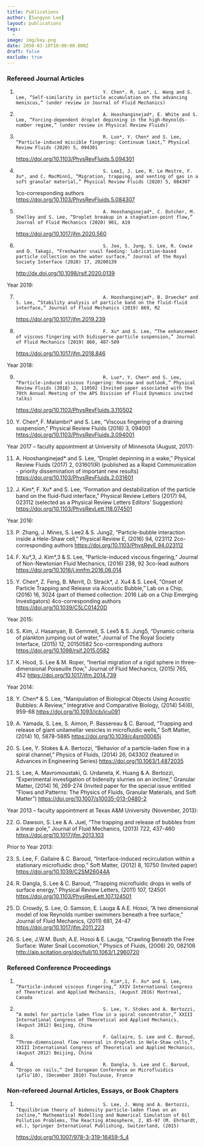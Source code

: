 ```yaml
---
title: Publications
author: [Sungyon Lee]
layout: publications
tags:
  -
image: img/key.png
date: 2050-03-10T10:00:00.000Z
draft: false
exclude: true
---
```


### Refereed Journal Articles

1.                                     Y. Chen*, R. Luo*, L. Wang and S. Lee, “Self-similarity in particle accumulation on the advancing meniscus,” (under review in Journal of Fluid Mechanics)

2.                                     A. Hooshanginejad*, E. White and S. Lee, “Forcing-dependent droplet depinning in the high-Reynolds-number regime,” (under review in Physical Review Fluids)

3.                                     R. Luo*, Y. Chen* and S. Lee, “Particle-induced miscible fingering: Continuum limit,” Physical Review Fluids (2020) 5, 094301

    <https://doi.org/10.1103/PhysRevFluids.5.094301>

4.                                     S. Lee1, J. Lee, R. Le Mestre, F. Xu*, and C. MacMinn1, “Migration, trapping, and venting of gas in a soft granular material,” Physical Review Fluids (2020) 5, 084307

    1co-corresponding authors
    <https://doi.org/10.1103/PhysRevFluids.5.084307>

5.                                     A. Hooshanginejad*, C. Dutcher, M. Shelley and S. Lee, “Droplet breakup in a stagnation-point flow,” Journal of Fluid Mechanics (2020) 901, A19

    <https://doi.org/10.1017/jfm.2020.560>

6.                                     S. Joo, S. Jung, S. Lee, R. Cowie and D. Takagi, “Freshwater snail feeding: lubrication-based particle collection on the water surface,” Journal of the Royal Society Interface (2020) 17, 20200139
    <http://dx.doi.org/10.1098/rsif.2020.0139>

Year 2019:

7.                                     A. Hooshanginejad*, B. Druecke* and S. Lee, “Stability analysis of particle band on the fluid-fluid interface,” Journal of Fluid Mechanics (2019) 869, R2

    <https://doi.org/10.1017/jfm.2019.239>

8.                                     F. Xu* and S. Lee, “The enhancement of viscous fingering with bidisperse particle suspension,” Journal of Fluid Mechanics (2019) 860, 487-509
    <https://doi.org/10.1017/jfm.2018.846>

Year 2018:

9.                                     R. Luo*, Y. Chen* and S. Lee, “Particle-induced viscous fingering: Review and outlook,” Physical Review Fluids (2018) 3, 110502 (Invited paper associated with the 70th Annual Meeting of the APS Division of Fluid Dynamics invited talks)

    <https://doi.org/10.1103/PhysRevFluids.3.110502>

10. Y. Chen*, F. Malambri* and S. Lee, “Viscous fingering of a draining suspension,” Physical Review Fluids (2018) 3, 094001
    <https://doi.org/10.1103/PhysRevFluids.3.094001>

Year 2017 – faculty appointment at University of Minnesota (August, 2017):

11. A. Hooshanginejad\* and S. Lee, “Droplet depinning in a wake,” Physical Review Fluids (2017) 2, 031601(R) (published as a Rapid Communication - priority dissemination of important new results)
    <https://doi.org/10.1103/PhysRevFluids.2.031601>

12. J. Kim*, F. Xu* and S. Lee, “Formation and destabilization of the particle band on the fluid-fluid interface,” Physical Review Letters (2017) 94, 023112 (selected as a Physical Review Letters Editors’ Suggestion)
    <https://doi.org/10.1103/PhysRevLett.118.074501>

Year 2016:

13. P. Zhang, J. Mines, S. Lee2 & S. Jung2, “Particle-bubble interaction inside a Hele-Shaw cell,” Physical Review E, (2016) 94, 023112
    2co-corresponding authors
    <https://doi.org/10.1103/PhysRevE.94.023112>

14. F. Xu*,3, J. Kim*,3 & S. Lee, “Particle-induced viscous fingering,” Journal of Non-Newtonian Fluid Mechanics, (2016) 238, 92
    3co-lead authors
    <https://doi.org/10.1016/j.jnnfm.2016.06.014>

15. Y. Chen*, Z. Feng, B. Merrit, D. Strack*, J. Xu4 & S. Lee4, “Onset of Particle Trapping and Release via Acoustic Bubble,” Lab on a Chip, (2016) 16, 3024 (part of themed collection: 2016 Lab on a Chip Emerging Investigators)
    4co-corresponding authors
    <https://doi.org/10.1039/C5LC01420D>

Year 2015:

16. S. Kim, J. Hasanyan, B. Gemmell, S. Lee5 & S. Jung5, “Dynamic criteria of plankton jumping out of water,” Journal of The Royal Society Interface, (2015) 12, 20150582
    5co-corresponding authors
    <https://doi.org/10.1098/rsif.2015.0582>

17. K. Hood, S. Lee & M. Roper, “Inertial migration of a rigid sphere in three-dimensional Poiseuille flow,” Journal of Fluid Mechanics, (2015) 765, 452
    <https://doi.org/10.1017/jfm.2014.739>

Year 2014:

18. Y. Chen\* & S. Lee, “Manipulation of Biological Objects Using Acoustic Bubbles: A Review,” Integrative and Comparative Biology, (2014) 54(6), 959-68
    <https://doi.org/10.1093/icb/icu091>

19. A. Yamada, S. Lee, S. Aimon, P. Bassereau & C. Baroud, “Trapping and release of giant unilamellar vesicles in microfluidic wells,” Soft Matter, (2014) 10, 5878-5885
    <https://doi.org/10.1039/c4sm00065j>

20. S. Lee, Y. Stokes & A. Bertozzi, “Behavior of a particle-laden flow in a spiral channel,” Physics of Fluids, (2014) 26, 043302 (featured in Advances in Engineering Series)
    <https://doi.org/10.1063/1.4872035>

21. S. Lee, A. Mavromoustaki, G. Urdaneta, K. Huang & A. Bertozzi, “Experimental investigation of bidensity slurries on an incline,” Granular Matter, (2014) 16, 269-274 (Invited paper for the special issue entitled “Flows and Patterns: The Physics of Fluids, Granular Materials, and Soft Matter”)
    <https://doi.org/10.1007/s10035-013-0480-2>

Year 2013 – faculty appointment at Texas A&M University (November, 2013):

22. G. Dawson, S. Lee & A. Juel, “The trapping and release of bubbles from a linear pole,” Journal of Fluid Mechanics, (2013) 722, 437-460
    <https://doi.org/10.1017/jfm.2013.103>

Prior to Year 2013:

23. S. Lee, F. Gallaire & C. Baroud, “Interface-induced recirculation within a stationary microfluidic drop,” Soft Matter, (2012) 8, 10750 (Invited paper)
    <https://doi.org/10.1039/C2SM26044A>

24. R. Dangla, S. Lee & C. Baroud, “Trapping microfluidic drops in wells of surface energy,” Physical Review Letters, (2011) 107, 124501
    <https://doi.org/10.1103/PhysRevLett.107.124501>

25. D. Crowdy, S. Lee, O. Samson, E. Lauga & A.E. Hosoi, “A two dimensional model of low Reynolds number swimmers beneath a free surface,” Journal of Fluid Mechanics, (2011) 681, 24-47
    <https://doi.org/10.1017/jfm.2011.223>

26. S. Lee, J.W.M. Bush, A.E. Hosoi & E. Lauga, “Crawling Beneath the Free Surface: Water Snail Locomotion,” Physics of Fluids, (2008) 20, 082106
    <http://aip.scitation.org/doi/full/10.1063/1.2960720>

### Refereed Conference Proceedings

1.                                     J. Kim*,1, F. Xu* and S. Lee, “Particle-induced viscous fingering,” XXIV International Congress of Theoretical and Applied Mechanics, (August 2016) Montreal, Canada

2.                                     S. Lee, Y. Stokes and A. Bertozzi, “A model for particle laden flow in a spiral concentrator,” XXIII International Congress of Theoretical and Applied Mechanics, (August 2012) Beijing, China

3.                                     F. Gallaire, S. Lee and C. Baroud, “Three-dimensional flow reversal in droplets in Hele-Shaw cells,” XXIII International Congress of Theoretical and Applied Mechanics, (August 2012) Beijing, China

4.                                     R. Dangla, S. Lee and C. Baroud, “Drops on rails,” 2nd European Conference on Microfluidics (μflu’10), (December 2010) Toulouse, France

### Non-refereed Journal Articles, Essays, or Book Chapters

1.                                     S. Lee, J. Wong and A. Bertozzi, “Equilibrium theory of bidensity particle-laden flows on an incline,” Mathematical Modelling and Numerical Simulation of Oil Pollution Problems, The Reacting Atmosphere, 2, 85-97 (M. Ehrhardt, ed.), Springer International Publishing, Switzerland, (2015)
    <https://doi.org/10.1007/978-3-319-16459-5_4>
